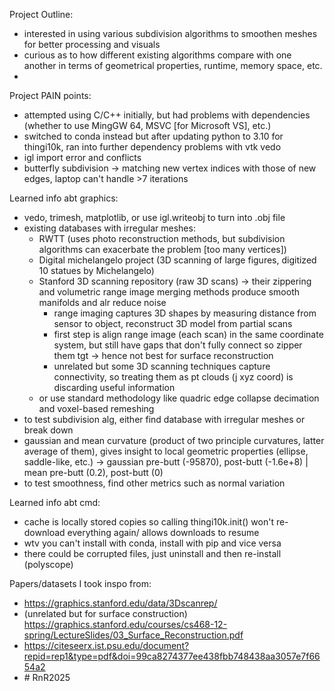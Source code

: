 Project Outline:
- interested in using various subdivision algorithms to smoothen meshes for better processing and visuals
- curious as to how different existing algorithms compare with one another in terms of geometrical properties, runtime, memory space, etc.
- 

Project PAIN points: 
- attempted using C/C++ initially, but had problems with dependencies (whether to use MingGW 64, MSVC [for Microsoft VS], etc.)
- switched to conda instead but after updating python to 3.10 for thingi10k, ran into further dependency problems with vtk vedo 
- igl import error and conflicts 
- butterfly subdivision -> matching new vertex indices with those of new edges, laptop can't handle >7 iterations 

Learned info abt graphics:
- vedo, trimesh, matplotlib, or use igl.writeobj to turn into .obj file
- existing databases with irregular meshes:
    - RWTT (uses photo reconstruction methods, but subdivision algorithms can exacerbate the problem [too many vertices])
    - Digital michelangelo project (3D scanning of large figures, digitized 10 statues by Michelangelo)
    - Stanford 3D scanning repository (raw 3D scans) -> their zippering and volumetric range image merging methods produce smooth manifolds and alr reduce noise 
        - range imaging captures 3D shapes by measuring distance from sensor to object, reconstruct 3D model from partial scans
        - first step is align range image (each scan) in the same coordinate system, but still have gaps that don't fully connect so zipper them tgt -> hence not best for surface reconstruction 
        - unrelated but some 3D scanning techniques capture connectivity, so treating them as pt clouds (j xyz coord) is discarding useful information 
    - or use standard methodology like quadric edge collapse decimation and voxel-based remeshing 
- to test subdivision alg, either find database with irregular meshes or break down 
- gaussian and mean curvature (product of two principle curvatures, latter average of them), gives insight to local geometric properties (ellipse, saddle-like, etc.) -> gaussian pre-butt (-95870), post-butt (-1.6e+8) | mean pre-butt (0.2), post-butt (0)
- to test smoothness, find other metrics such as normal variation

Learned info abt cmd:
- cache is locally stored copies so calling thingi10k.init() won't re-download everything again/ allows downloads to resume
- wtv you can't install with conda, install with pip and vice versa
- there could be corrupted files, just uninstall and then re-install (polyscope)

Papers/datasets I took inspo from:
- https://graphics.stanford.edu/data/3Dscanrep/
- (unrelated but for surface construction) https://graphics.stanford.edu/courses/cs468-12-spring/LectureSlides/03_Surface_Reconstruction.pdf
- https://citeseerx.ist.psu.edu/document?repid=rep1&type=pdf&doi=99ca8274377ee438fbb748438aa3057e7f6654a2
- #   R n R 2 0 2 5  
 